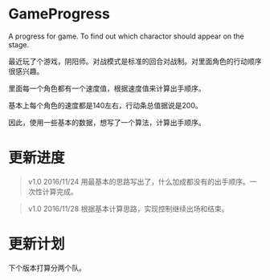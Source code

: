 # GameProgress
A progress for game. To find out which charactor should appear on the stage.

最近玩了个游戏，阴阳师。对战模式是标准的回合对战制。对里面角色的行动顺序很感兴趣。

里面每一个角色都有一个速度值，根据速度值来计算出手顺序。

基本上每个角色的速度都是140左右，行动条总值据说是200。

因此，使用一些基本的数据，想写了一个算法，计算出手顺序。

# 更新进度

> v1.0  2016/11/24  用最基本的思路写出了，什么加成都没有的出手顺序。一次性计算完成。

> v1.0  2016/11/28  根据基本计算思路，实现控制继续出场和结束。

#  更新计划

下个版本打算分两个队。
